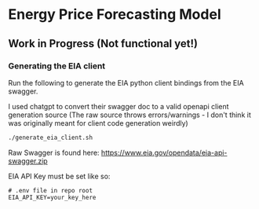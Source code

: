# Energy Price Forecasting Model


## Work in Progress (Not functional yet!)

### Generating the EIA client

Run the following to generate the EIA python client bindings from the EIA swagger.

I used chatgpt to convert their swagger doc to a valid openapi client generation source
(The raw source throws errors/warnings - I don't think it was originally meant for client code generation weirdly)

```bash
./generate_eia_client.sh
```

Raw Swagger is found here: https://www.eia.gov/opendata/eia-api-swagger.zip


EIA API Key must be set like so:
```
# .env file in repo root
EIA_API_KEY=your_key_here
```